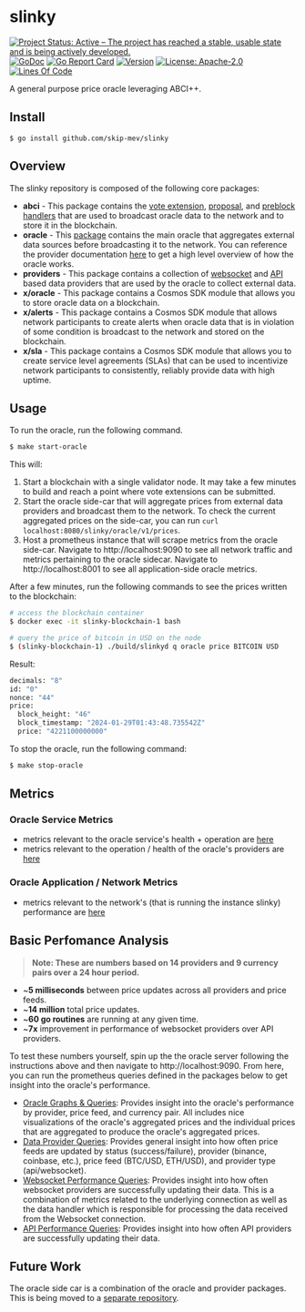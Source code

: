 # slinky

<!-- markdownlint-disable MD013 -->
<!-- markdownlint-disable MD041 -->
[![Project Status: Active – The project has reached a stable, usable state and is being actively developed.](https://www.repostatus.org/badges/latest/active.svg)](https://www.repostatus.org/#wip)
[![GoDoc](https://img.shields.io/badge/godoc-reference-blue?style=flat-square&logo=go)](https://godoc.org/github.com/skip-mev/slinky)
[![Go Report Card](https://goreportcard.com/badge/github.com/skip-mev/slinky?style=flat-square)](https://goreportcard.com/report/github.com/skip-mev/slinky)
[![Version](https://img.shields.io/github/tag/skip-mev/slinky.svg?style=flat-square)](https://github.com/skip-mev/slinky/releases/latest)
[![License: Apache-2.0](https://img.shields.io/github/license/skip-mev/slinky.svg?style=flat-square)](https://github.com/skip-mev/slinky/blob/main/LICENSE)
[![Lines Of Code](https://img.shields.io/tokei/lines/github/skip-mev/slinky?style=flat-square)](https://github.com/skip-mev/slinky)

A general purpose price oracle leveraging ABCI++.

## Install

```shell
$ go install github.com/skip-mev/slinky
```

## Overview

The slinky repository is composed of the following core packages:

* **abci** - This package contains the [vote extension](./abci/ve/README.md), [proposal](./abci/proposals/README.md), and [preblock handlers](./abci/preblock/oracle/README.md) that are used to broadcast oracle data to the network and to store it in the blockchain.
* **oracle** - This [package](./oracle/) contains the main oracle that aggregates external data sources before broadcasting it to the network. You can reference the provider documentation [here](./providers/base/README.md) to get a high level overview of how the oracle works.
* **providers** - This package contains a collection of [websocket](./providers/websockets/README.md) and [API](./providers/apis/README.md) based data providers that are used by the oracle to collect external data. 
* **x/oracle** - This package contains a Cosmos SDK module that allows you to store oracle data on a blockchain.
* **x/alerts** - This package contains a Cosmos SDK module that allows network participants to create alerts when oracle data that is in violation of some condition is broadcast to the network and stored on the blockchain.
* **x/sla** - This package contains a Cosmos SDK module that allows you to create service level agreements (SLAs) that can be used to incentivize network participants to consistently, reliably provide data with high uptime.

## Usage

To run the oracle, run the following command.

```bash
$ make start-oracle
```

This will:

1. Start a blockchain with a single validator node. It may take a few minutes to build and reach a point where vote extensions can be submitted.
2. Start the oracle side-car that will aggregate prices from external data providers and broadcast them to the network. To check the current aggregated prices on the side-car, you can run `curl localhost:8080/slinky/oracle/v1/prices`.
3. Host a prometheus instance that will scrape metrics from the oracle side-car. Navigate to http://localhost:9090 to see all network traffic and metrics pertaining to the oracle sidecar. Navigate to http://localhost:8001 to see all application-side oracle metrics.

After a few minutes, run the following commands to see the prices written to the blockchain:

```bash
# access the blockchain container
$ docker exec -it slinky-blockchain-1 bash

# query the price of bitcoin in USD on the node
$ (slinky-blockchain-1) ./build/slinkyd q oracle price BITCOIN USD
```

Result: 

```bash
decimals: "8"
id: "0"
nonce: "44"
price:
  block_height: "46"
  block_timestamp: "2024-01-29T01:43:48.735542Z"
  price: "4221100000000"
```

To stop the oracle, run the following command:

```bash
$ make stop-oracle
```

## Metrics

### Oracle Service Metrics

* metrics relevant to the oracle service's health + operation are [here](./oracle/metrics/README.md)
* metrics relevant to the operation / health of the oracle's providers are [here](./providers/base/metrics/README.md)

### Oracle Application / Network Metrics

* metrics relevant to the network's (that is running the instance slinky) performance are [here](./service/metrics/README.md)

## Basic Perfomance Analysis

> **Note: These are numbers based on 14 providers and 9 currency pairs over a 24 hour period.**

* ~**5 milliseconds** between price updates across all providers and price feeds.
* ~**14 million** total price updates.
* ~**60 go routines** are running at any given time.
* ~**7x** improvement in performance of websocket providers over API providers.

To test these numbers yourself, spin up the the oracle server following the instructions above and then navigate to http://localhost:9090. From here, you can run the prometheus queries defined in the packages below to get insight into the oracle's performance.

* [Oracle Graphs & Queries](./oracle/metrics/README.md#usage): Provides insight into the oracle's performance by provider, price feed, and currency pair. All includes nice visualizations of the oracle's aggregated prices and the individual prices that are aggregated to produce the oracle's aggregated prices.
* [Data Provider Queries](./providers/base/metrics/README.md#usage): Provides general insight into how often price feeds are updated by status (success/failure), provider (binance, coinbase, etc.), price feed (BTC/USD, ETH/USD), and provider type (api/websocket).
* [Websocket Performance Queries](./providers/base/websocket/metrics/README.md#usage): Provides insight into how often websocket providers are successfully updating their data. This is a combination of metrics related to the underlying connection as well as the data handler which is responsible for processing the data received from the Websocket connection.
* [API Performance Queries](./providers/base/api/metrics/README.md#usage): Provides insight into how often API providers are successfully updating their data.

## Future Work

The oracle side car is a combination of the oracle and provider packages. This is being moved to a [separate repository](https://github.com/skip-mev/slinky-sidecar).
